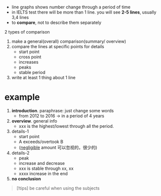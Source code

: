 - line graphs shows number change through a period of time
- in IELTS test there will be more than 1 line. you will see **2-5 lines**, usually 3,4 lines
- to **compare**, not to describe them separately

2 types of comparison
1. make a general(overall) comparison(summary/ overview)
2. compare the lines at specific points for details
	- start point
	- cross point
	- increases
	- peaks
	- stable period
3. write at least 1 thing about 1 line



# example
1. **introduction**. paraphrase: just change some words
	- from 2012 to 2016 -> in a period of 4 years
2. **overview**. general info
	- xxx is the highest/lowest through all the period.
3. details-1
	- start point
	- A exceeds/overtook B
	- (<u>negligible</u> amount 可以忽视的，很少的)
4. details-2
	- peak
	- increase and decrease
	- xxx is stable through xx, xx
	- xxxx increase in the end
5. **no conclusion**
> [!tips]
> be careful when using the subjects
